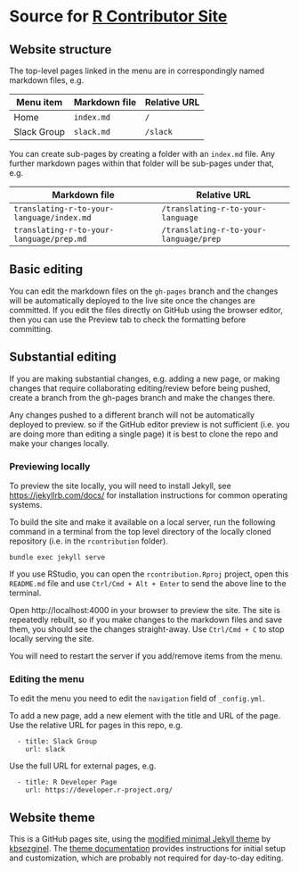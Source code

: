 # Source for [R Contributor Site](https://contributor.r-project.org/)

## Website structure

The top-level pages linked in the menu are in correspondingly named markdown files, e.g. 

| Menu item   | Markdown file | Relative URL |
|-------------|---------------|--------------|
| Home        | `index.md`    | `/`          |
| Slack Group | `slack.md`    | `/slack`     |

You can create sub-pages by creating a folder with an `index.md` file. Any further markdown pages within that folder will be sub-pages under that, e.g.

| Markdown file | Relative URL |
|---------------|---------------|
|`translating-r-to-your-language/index.md` | `/translating-r-to-your-language` |  
|`translating-r-to-your-language/prep.md` | `/translating-r-to-your-language/prep` |
  
## Basic editing

You can edit the markdown files on the `gh-pages` branch and the changes will be automatically deployed to the live site once the changes are committed. If you edit the files directly on GitHub using the browser editor, then you can use the Preview tab to check the formatting before committing.

## Substantial editing

If you are making substantial changes, e.g. adding a new page, or making changes that require collaborating editing/review before being pushed, create a branch from the gh-pages branch and make the changes there.

Any changes pushed to a different branch will not be automatically deployed to preview. so if the GitHub editor preview is not sufficient (i.e. you are doing more than editing a single page) it is best to clone the repo and make your changes locally.

### Previewing locally

To preview the site locally, you will need to install Jekyll, see https://jekyllrb.com/docs/ for installation instructions for common operating systems.

To build the site and make it available on a local server, run the following command in a terminal from the top level directory of the locally cloned repository (i.e. in the `rcontribution` folder).

```
bundle exec jekyll serve
```

If you use RStudio, you can open the `rcontribution.Rproj` project, open this `README.md` file and use `Ctrl/Cmd + Alt + Enter` to send the above line to the terminal.

Open http://localhost:4000 in your browser to preview the site. The site is repeatedly rebuilt, so if you make changes to the markdown files and save them, you should see the changes straight-away. Use `Ctrl/Cmd + C` to stop locally serving the site.

You will need to restart the server if you add/remove items from the menu.

### Editing the menu

To edit the menu you need to edit the `navigation` field of `_config.yml`.

To add a new page, add a new element with the title and URL of the page. Use the relative URL for pages in this repo, e.g.

```
  - title: Slack Group
    url: slack
```

Use the full URL for external pages, e.g. 

```
  - title: R Developer Page
    url: https://developer.r-project.org/
```  

## Website theme

This is a GitHub pages site, using the [modified minimal Jekyll theme](https://github.com/kbsezginel/gh-pages-template) by [kbsezginel](https://github.com/kbsezginel). The [theme documentation](https://kbsezginel.github.io/gh-pages-template/setup) provides instructions for initial setup and customization, which are probably not required for day-to-day editing.
